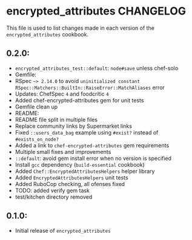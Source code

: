 encrypted_attributes CHANGELOG
==============================

This file is used to list changes made in each version of the `encrypted_attributes` cookbook.

## 0.2.0:

* `encrypted_attributes_test::default`: `node#save` unless chef-solo
* Gemfile:
 * RSpec `~> 2.14.0` to avoid `uninitialized constant RSpec::Matchers::BuiltIn::RaiseError::MatchAliases` error
 * Updates: ChefSpec `4` and foodcritic `4`
 * Added chef-encrypted-attributes gem for unit tests
 * Gemfile clean up
* README:
 * README file split in multiple files
 * Replace community links by Supermarket links
 * Fixed `::users_data_bag` example using `#exist?` instead of `#exists_on_node?`
 * Added a link to `chef-encrypted-attributes` gem requirements
 * Multiple small fixes and improvements
* `::default`: avoid gem install error when no version is specified
* Install `gcc` dependency (`build-essential` cookbook)
* Added `Chef::EncryptedAttributesHelpers` helper library
 * Added `EncryptedAttributesHelpers` unit tests
* Added RuboCop checking, all ofenses fixed
* TODO: added verify gem task
* test/kitchen directory removed

## 0.1.0:

* Initial release of `encrypted_attributes`

